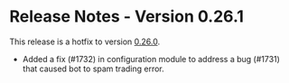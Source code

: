 # Release Notes - Version 0.26.1

This release is a hotfix to version [0.26.0](/release-notes/0.26.0).

* Added a fix (#1732) in configuration module to address a bug (#1731) that caused bot to spam trading error.
